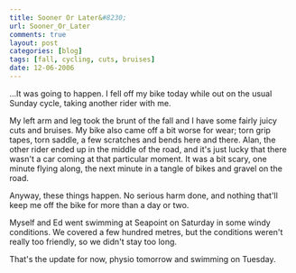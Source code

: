 ```yaml
---
title: Sooner Or Later&#8230;
url: Sooner_Or_Later
comments: true
layout: post
categories: [blog]
tags: [fall, cycling, cuts, bruises]
date: 12-06-2006
---
```

<p class="intro">&#8230;It was going to happen. I fell off my bike today while out on the usual Sunday cycle, taking another rider with me. </p>
My left arm and leg took the brunt of the fall and I have some fairly juicy cuts and bruises. My bike also came off a bit worse for wear; torn grip tapes, torn saddle, a few scratches and bends here and there. Alan, the other rider ended up in the middle of the road, and it's just lucky that there wasn't a car coming at that particular moment. It was a bit scary, one minute flying along, the next minute in a tangle of bikes and gravel on the road.

Anyway, these things happen. No serious harm done, and nothing that'll keep me off the bike for more than a day or two.

Myself and Ed went swimming at Seapoint on Saturday in some windy conditions. We covered a few hundred metres, but the conditions weren't really too friendly, so we didn't stay too long.

That's the update for now, physio tomorrow and swimming on Tuesday.
